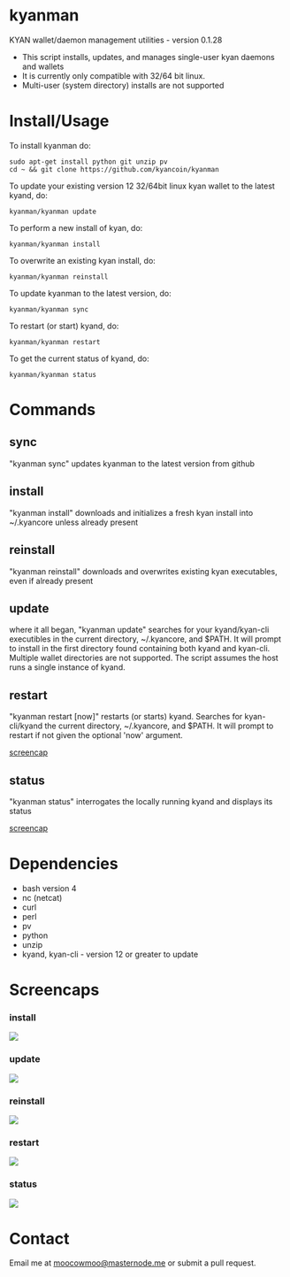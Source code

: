 # kyanman

KYAN wallet/daemon management utilities - version 0.1.28

* This script installs, updates, and manages single-user kyan daemons and wallets
* It is currently only compatible with 32/64 bit linux.
* Multi-user (system directory) installs are not supported

# Install/Usage

To install kyanman do:

    sudo apt-get install python git unzip pv
    cd ~ && git clone https://github.com/kyancoin/kyanman

To update your existing version 12 32/64bit linux kyan wallet to the latest
kyand, do:

    kyanman/kyanman update

To perform a new install of kyan, do:

    kyanman/kyanman install

To overwrite an existing kyan install, do:

    kyanman/kyanman reinstall

To update kyanman to the latest version, do:

    kyanman/kyanman sync

To restart (or start) kyand, do:

    kyanman/kyanman restart

To get the current status of kyand, do:

    kyanman/kyanman status


# Commands

## sync

"kyanman sync" updates kyanman to the latest version from github

## install

"kyanman install" downloads and initializes a fresh kyan install into ~/.kyancore
unless already present

## reinstall

"kyanman reinstall" downloads and overwrites existing kyan executables, even if
already present

## update

where it all began, "kyanman update" searches for your kyand/kyan-cli
executibles in the current directory, ~/.kyancore, and $PATH.  It will prompt
to install in the first directory found containing both kyand and kyan-cli.
Multiple wallet directories are not supported. The script assumes the host runs
a single instance of kyand.

## restart

"kyanman restart [now]" restarts (or starts) kyand. Searches for kyan-cli/kyand
the current directory, ~/.kyancore, and $PATH. It will prompt to restart if not
given the optional 'now' argument.

<a href="#restart-1">screencap</a>

## status

"kyanman status" interrogates the locally running kyand and displays its status

<a href="#status-1">screencap</a>

# Dependencies

* bash version 4
* nc (netcat)
* curl
* perl
* pv
* python
* unzip
* kyand, kyan-cli - version 12 or greater to update

# Screencaps

### install

<img src="https://raw.githubusercontent.com/moocowmoo/kyanman/master/screencaps/kyanman_0.1-install.png">

### update

<img src="https://raw.githubusercontent.com/moocowmoo/kyanman/master/screencaps/kyanman_0.1-update.png">

### reinstall

<img src="https://raw.githubusercontent.com/moocowmoo/kyanman/master/screencaps/kyanman_0.1-reinstall.png">

### restart

<img src="https://raw.githubusercontent.com/moocowmoo/kyanman/master/screencaps/kyanman_0.1-restart.png">

### status

<img src="https://raw.githubusercontent.com/moocowmoo/kyanman/master/screencaps/kyanman_0.1-status.png">

# Contact

Email me at moocowmoo@masternode.me or submit a pull request.

